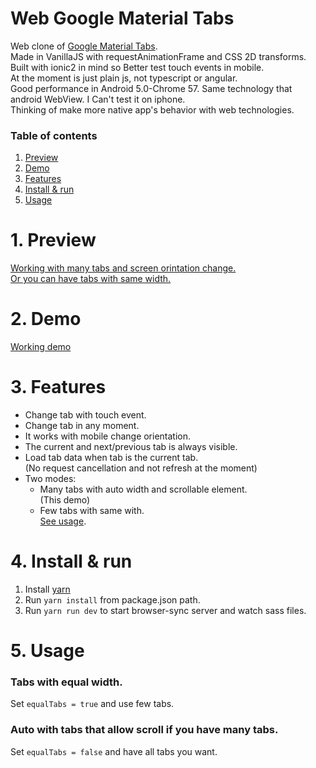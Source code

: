 # Web Google Material Tabs

Web clone of [Google Material Tabs](https://material.io/guidelines/components/tabs.html). <br>
Made in VanillaJS with requestAnimationFrame and CSS 2D transforms. <br>
Built with ionic2 in mind so Better test touch events in mobile. <br>
At the moment is just plain js, not typescript or angular. <br>
Good performance in Android 5.0-Chrome 57. Same technology that android WebView. I Can't test it on iphone.<br>
Thinking of make more native app's behavior with web technologies.

### Table of contents 
1. [Preview](#preview)
2. [Demo](#demo)
3. [Features](#features)
4. [Install & run](#install--run)
5. [Usage](#usage)

# 1. Preview

[Working with many tabs and screen orintation change.](http://i.imgur.com/LQjH2uQ.gifv) <br>
[Or you can have tabs with same width.](http://i.imgur.com/ZOWYl2v.png) <br>

# 2. Demo

[Working demo](http://codepen.io/nacholozano/full/oWgJKo/) <br>

# 3. Features

- Change tab with touch event.
- Change tab in any moment.
- It works with mobile change orientation.
- The current and next/previous tab is always visible.
- Load tab data when tab is the current tab. <br>
  (No request cancellation and not refresh at the moment) 
- Two modes:
    - Many tabs with auto width and scrollable element. <br>
(This demo)
    - Few tabs with same with. <br>
    [See usage](https://github.com/nacholozano/web-google-material-tabs#usage).</a>
                  
# 4. Install & run

1. Install [yarn](https://yarnpkg.com/lang/en/)
2. Run `yarn install` from package.json path.
3. Run `yarn run dev` to start browser-sync server and watch sass files.

# 5. Usage

### Tabs with equal width.
Set `equalTabs = true` and use few tabs. 

### Auto with tabs that allow scroll if you have many tabs.
Set `equalTabs = false` and have all tabs you want.
